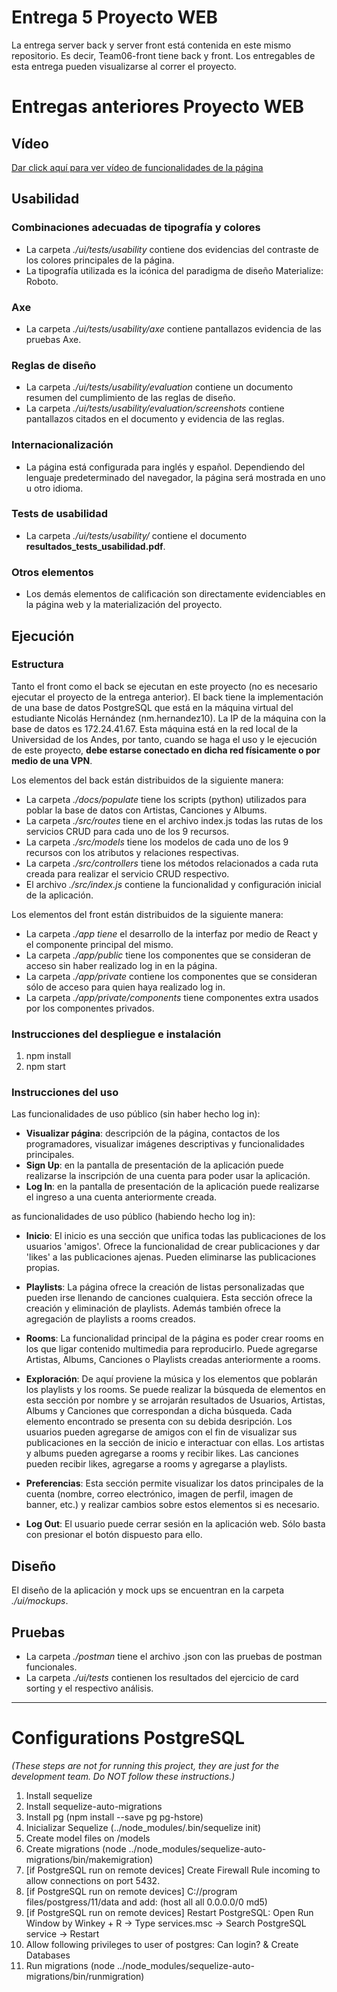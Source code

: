 # Entrega 5 Proyecto WEB

La entrega server back y server front está contenida en este mismo repositorio. Es decir, Team06-front tiene back y front. Los entregables de esta entrega pueden visualizarse al correr el proyecto.

# Entregas anteriores Proyecto WEB

## Vídeo

[Dar click aquí para ver vídeo de funcionalidades de la página](https://www.youtube.com/watch?v=oNZW6PsV6wE&feature=youtu.be)
 
## Usabilidad

### Combinaciones adecuadas de tipografía y colores

- La carpeta *./ui/tests/usability* contiene dos evidencias del contraste de los colores principales de la página.
- La tipografía utilizada es la icónica del paradigma de diseño Materialize: Roboto.

### Axe

- La carpeta *./ui/tests/usability/axe* contiene pantallazos evidencia de las pruebas Axe.

### Reglas de diseño

- La carpeta *./ui/tests/usability/evaluation* contiene un documento resumen del cumplimiento de las reglas de diseño.
- La carpeta *./ui/tests/usability/evaluation/screenshots* contiene pantallazos citados en el documento y evidencia de las reglas.

### Internacionalización

- La página está configurada para inglés y español. Dependiendo del lenguaje predeterminado del navegador, la página será mostrada en uno u otro idioma.

### Tests de usabilidad

- La carpeta *./ui/tests/usability/* contiene el documento **resultados_tests_usabilidad.pdf**.

### Otros elementos

- Los demás elementos de calificación son directamente evidenciables en la página web y la materialización del proyecto.

## Ejecución

### Estructura

Tanto el front como el back se ejecutan en este proyecto (no es necesario ejecutar el proyecto de la entrega anterior). El back tiene la implementación de una base de datos PostgreSQL que está en la máquina virtual del estudiante Nicolás Hernández (nm.hernandez10). La IP de la máquina con la base de datos es 172.24.41.67. Esta máquina está en la red local de la Universidad de los Andes, por tanto, cuando se haga el uso y le ejecución de este proyecto, **debe estarse conectado en dicha red físicamente o por medio de una VPN**.

Los elementos del back están distribuidos de la siguiente manera:

- La carpeta *./docs/populate* tiene los scripts (python) utilizados para poblar la base de datos con Artistas, Canciones y Albums.
- La carpeta *./src/routes* tiene en el archivo index.js todas las rutas de los servicios CRUD para cada uno de los 9 recursos.
- La carpeta *./src/models* tiene los modelos de cada uno de los 9 recursos con los atributos y relaciones respectivas.
- La carpeta *./src/controllers* tiene los métodos relacionados a cada ruta creada para realizar el servicio CRUD respectivo.
- El archivo *./src/index.js* contiene la funcionalidad y configuración inicial de la aplicación.

Los elementos del front están distribuidos de la siguiente manera:

- La carpeta *./app tiene* el desarrollo de la interfaz por medio de React y el componente principal del mismo.
- La carpeta *./app/public* tiene los componentes que se consideran de acceso sin haber realizado log in en la página.
- La carpeta *./app/private* contiene los componentes que se consideran sólo de acceso para quien haya realizado log in.
- La carpeta *./app/private/components* tiene componentes extra usados por los componentes privados.

### Instrucciones del despliegue e instalación

1. npm install
2. npm start

### Instrucciones del uso

Las funcionalidades de uso público (sin haber hecho log in):

- **Visualizar página**: descripción de la página, contactos de los programadores, visualizar imágenes descriptivas y funcionalidades principales.
- **Sign Up**: en la pantalla de presentación de la aplicación puede realizarse la inscripción de una cuenta para poder usar la aplicación.
- **Log In**: en la pantalla de presentación de la aplicación puede realizarse el ingreso a una cuenta anteriormente creada.

as funcionalidades de uso público (habiendo hecho log in):

- **Inicio**: El inicio es una sección que unifica todas las publicaciones de los usuarios 'amigos'. Ofrece la funcionalidad de crear publicaciones
y dar 'likes' a las publicaciones ajenas. Pueden eliminarse las publicaciones propias.

- **Playlists**: La página ofrece la creación de listas personalizadas que pueden irse llenando de canciones cualquiera. Esta sección ofrece la creación y
eliminación de playlists. Además también ofrece la agregación de playlists a rooms creados.

- **Rooms**: La funcionalidad principal de la página es poder crear rooms en los que ligar contenido multimedia para reproducirlo. Puede agregarse Artistas,
Albums, Canciones o Playlists creadas anteriormente a rooms.

- **Exploración**: De aquí proviene la música y los elementos que poblarán los playlists y los rooms. Se puede realizar la búsqueda de elementos en esta sección
por nombre y se arrojarán resultados de Usuarios, Artistas, Albums y Canciones que correspondan a dicha búsqueda. Cada elemento encontrado se presenta con
su debida desripción. Los usuarios pueden agregarse de amigos con el fin de visualizar sus publicaciones en la sección de inicio e interactuar con ellas.
Los artistas y albums pueden agregarse a rooms y recibir likes. Las canciones pueden recibir likes, agregarse a rooms y agregarse a playlists.

- **Preferencias**: Esta sección permite visualizar los datos principales de la cuenta (nombre, correo electrónico, imagen de perfil, imagen de banner, etc.) y
realizar cambios sobre estos elementos si es necesario.

- **Log Out**: El usuario puede cerrar sesión en la aplicación web. Sólo basta con presionar el botón dispuesto para ello.

## Diseño

El diseño de la aplicación y mock ups se encuentran en la carpeta *./ui/mockups*.

## Pruebas

- La carpeta *./postman* tiene el archivo .json con las pruebas de postman funcionales.
- La carpeta *./ui/tests* contienen los resultados del ejercicio de card sorting y el respectivo análisis.

--------------------------------------------------------------------------------------------------------------------------------------------------------------------------------

# Configurations PostgreSQL

*(These steps are not for running this project, they are just for the development team. Do NOT follow these instructions.)*

1. Install sequelize
2. Install sequelize-auto-migrations
3. Install pg (npm install --save pg pg-hstore)
4. Inicializar Sequelize (../node_modules/.bin/sequelize init)
4. Create model files on /models
5. Create migrations (node ../node_modules/sequelize-auto-migrations/bin/makemigration)
6. [if PostgreSQL run on remote devices] Create Firewall Rule incoming to allow connections on port 5432.
7. [if PostgreSQL run on remote devices] C://program files/postgress/11/data and add: (host    all             all      0.0.0.0/0            md5)
8. [if PostgreSQL run on remote devices] Restart PostgreSQL: Open Run Window by Winkey + R -> Type services.msc -> Search PostgreSQL service -> Restart
9. Allow following privileges to user of postgres: Can login? & Create Databases
8. Run migrations (node ../node_modules/sequelize-auto-migrations/bin/runmigration)
